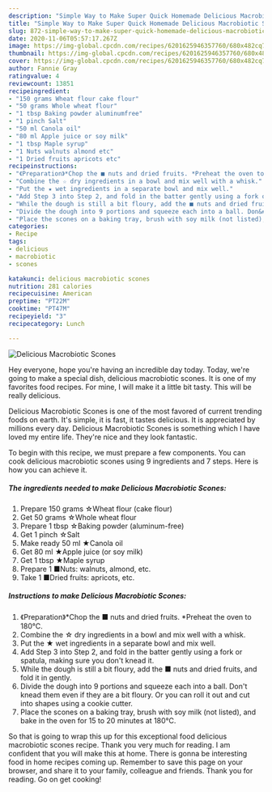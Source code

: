 ```yaml
---
description: "Simple Way to Make Super Quick Homemade Delicious Macrobiotic Scones"
title: "Simple Way to Make Super Quick Homemade Delicious Macrobiotic Scones"
slug: 872-simple-way-to-make-super-quick-homemade-delicious-macrobiotic-scones
date: 2020-11-06T05:57:17.267Z
image: https://img-global.cpcdn.com/recipes/6201625946357760/680x482cq70/delicious-macrobiotic-scones-recipe-main-photo.jpg
thumbnail: https://img-global.cpcdn.com/recipes/6201625946357760/680x482cq70/delicious-macrobiotic-scones-recipe-main-photo.jpg
cover: https://img-global.cpcdn.com/recipes/6201625946357760/680x482cq70/delicious-macrobiotic-scones-recipe-main-photo.jpg
author: Fannie Gray
ratingvalue: 4
reviewcount: 13851
recipeingredient:
- "150 grams Wheat flour cake flour"
- "50 grams Whole wheat flour"
- "1 tbsp Baking powder aluminumfree"
- "1 pinch Salt"
- "50 ml Canola oil"
- "80 ml Apple juice or soy milk"
- "1 tbsp Maple syrup"
- "1 Nuts walnuts almond etc"
- "1 Dried fruits apricots etc"
recipeinstructions:
- "《Preparation》*Chop the ■ nuts and dried fruits. *Preheat the oven to 180℃."
- "Combine the ☆ dry ingredients in a bowl and mix well with a whisk."
- "Put the ★ wet ingredients in a separate bowl and mix well."
- "Add Step 3 into Step 2, and fold in the batter gently using a fork or spatula, making sure you don&#39;t knead it."
- "While the dough is still a bit floury, add the ■ nuts and dried fruits, and fold it in gently."
- "Divide the dough into 9 portions and squeeze each into a ball. Don&#39;t knead them even if they are a bit floury. Or you can roll it out and cut into shapes using a cookie cutter."
- "Place the scones on a baking tray, brush with soy milk (not listed), and bake in the oven for 15 to 20 minutes at 180℃."
categories:
- Recipe
tags:
- delicious
- macrobiotic
- scones

katakunci: delicious macrobiotic scones 
nutrition: 281 calories
recipecuisine: American
preptime: "PT22M"
cooktime: "PT47M"
recipeyield: "3"
recipecategory: Lunch

---
```



![Delicious Macrobiotic Scones](https://img-global.cpcdn.com/recipes/6201625946357760/680x482cq70/delicious-macrobiotic-scones-recipe-main-photo.jpg)

Hey everyone, hope you're having an incredible day today. Today, we're going to make a special dish, delicious macrobiotic scones. It is one of my favorites food recipes. For mine, I will make it a little bit tasty. This will be really delicious.



Delicious Macrobiotic Scones is one of the most favored of current trending foods on earth. It's simple, it is fast, it tastes delicious. It is appreciated by millions every day. Delicious Macrobiotic Scones is something which I have loved my entire life. They're nice and they look fantastic.


To begin with this recipe, we must prepare a few components. You can cook delicious macrobiotic scones using 9 ingredients and 7 steps. Here is how you can achieve it.

<!--inarticleads1-->

##### The ingredients needed to make Delicious Macrobiotic Scones:

1. Prepare 150 grams ☆Wheat flour (cake flour)
1. Get 50 grams ☆Whole wheat flour
1. Prepare 1 tbsp ☆Baking powder (aluminum-free)
1. Get 1 pinch ☆Salt
1. Make ready 50 ml ★Canola oil
1. Get 80 ml ★Apple juice (or soy milk)
1. Get 1 tbsp ★Maple syrup
1. Prepare 1 ■Nuts: walnuts, almond, etc.
1. Take 1 ■Dried fruits: apricots, etc.




<!--inarticleads2-->

##### Instructions to make Delicious Macrobiotic Scones:

1. 《Preparation》*Chop the ■ nuts and dried fruits. *Preheat the oven to 180℃.
1. Combine the ☆ dry ingredients in a bowl and mix well with a whisk.
1. Put the ★ wet ingredients in a separate bowl and mix well.
1. Add Step 3 into Step 2, and fold in the batter gently using a fork or spatula, making sure you don&#39;t knead it.
1. While the dough is still a bit floury, add the ■ nuts and dried fruits, and fold it in gently.
1. Divide the dough into 9 portions and squeeze each into a ball. Don&#39;t knead them even if they are a bit floury. Or you can roll it out and cut into shapes using a cookie cutter.
1. Place the scones on a baking tray, brush with soy milk (not listed), and bake in the oven for 15 to 20 minutes at 180℃.




So that is going to wrap this up for this exceptional food delicious macrobiotic scones recipe. Thank you very much for reading. I am confident that you will make this at home. There is gonna be interesting food in home recipes coming up. Remember to save this page on your browser, and share it to your family, colleague and friends. Thank you for reading. Go on get cooking!
